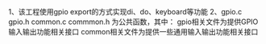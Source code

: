 
1、该工程使用gpio export的方式实现di、do、keyboard等功能
2、gpio.c gpio.h common.c commmon.h 为公共函数，其中：
        gpio相关文件为提供GPIO输入输出功能相关接口
        common相关文件为提供一些通用输入输出功能相关接口
